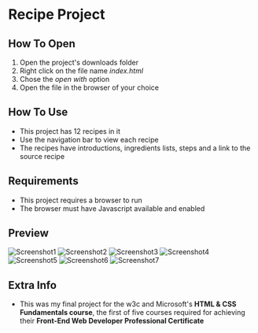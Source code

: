 # Recipe Project

## How To Open
1. Open the project's downloads folder
2. Right click on the file name _index.html_
3. Chose the _open with_ option
4. Open the file in the browser of your choice

## How To Use
- This project has 12 recipes in it
- Use the navigation bar to view each recipe
- The recipes have introductions, ingredients lists, steps and a link to the source recipe

## Requirements
- This project requires a browser to run
- The browser must have Javascript available and enabled

## Preview
![Screenshot1](./img/screenshots/Screenshot1.png)
![Screenshot2](./img/screenshots/Screenshot2.png)
![Screenshot3](./img/screenshots/Screenshot3.png)
![Screenshot4](./img/screenshots/Screenshot4.png)
![Screenshot5](./img/screenshots/Screenshot5.png)
![Screenshot6](./img/screenshots/Screenshot6.png)
![Screenshot7](./img/screenshots/Screenshot7.png)

## Extra Info
- This was my final project for the w3c and Microsoft's **HTML &amp; CSS Fundamentals course**, the first of five courses required for achieving their **Front-End Web Developer Professional Certificate**